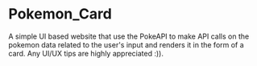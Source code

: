 # Pokemon_Card

A simple UI based website that use the PokeAPI to make API calls on the pokemon data related to the user's input and renders it in the form of a card. Any UI/UX tips are highly appreciated :)).

